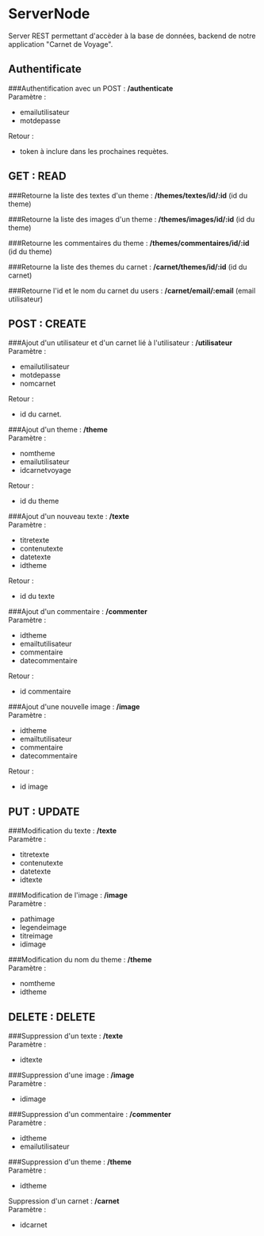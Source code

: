 # ServerNode

Server REST permettant d'accèder à la base de données, backend de notre application "Carnet de Voyage".

Authentificate
---------------

###Authentification avec un POST : **/authenticate**  
Paramètre : 
 * emailutilisateur 
 * motdepasse  

Retour :
 * token à inclure dans les prochaines requètes.

GET : READ
----------
###Retourne la liste des textes d'un theme : **/themes/textes/id/:id** (id du theme)


###Retourne la liste des images d'un theme : **/themes/images/id/:id** (id du theme)


###Retourne les commentaires du theme : **/themes/commentaires/id/:id** (id du theme)


###Retourne la liste des themes du carnet : **/carnet/themes/id/:id** (id du carnet)


###Retourne l'id et le nom du carnet du users : **/carnet/email/:email** (email utilisateur)


POST : CREATE
-------------
###Ajout d'un utilisateur et d'un carnet lié à l'utilisateur : **/utilisateur**  
Paramètre :
* emailutilisateur 
* motdepasse
* nomcarnet

Retour :
* id du carnet.


###Ajout d'un theme : **/theme**  
Paramètre : 
* nomtheme
* emailutilisateur
* idcarnetvoyage  

Retour :
* id du theme


###Ajout d'un nouveau texte : **/texte**  
Paramètre :
* titretexte
* contenutexte
* datetexte
* idtheme  

Retour :
* id du texte


###Ajout d'un commentaire : **/commenter**  
Paramètre :
* idtheme
* emailtutilisateur
* commentaire
* datecommentaire  

Retour :
* id commentaire
    

###Ajout d'une nouvelle image : **/image**  
Paramètre :
* idtheme
* emailtutilisateur
* commentaire
* datecommentaire  

Retour :
* id image
    
    
PUT : UPDATE
------------
###Modification du texte : **/texte**  
Paramètre :
* titretexte
* contenutexte
* datetexte
* idtexte
    

###Modification de l'image : **/image**  
Paramètre :
* pathimage
* legendeimage
* titreimage
* idimage
    

###Modification du nom du theme : **/theme**  
Paramètre :
* nomtheme
* idtheme

DELETE : DELETE
---------------
###Suppression d'un texte : **/texte**  
Paramètre :
* idtexte


###Suppression d'une image : **/image**  
Paramètre :
* idimage


###Suppression d'un commentaire : **/commenter**  
Paramètre :
* idtheme
* emailutilisateur
    

###Suppression d'un theme : **/theme**  
Paramètre :
* idtheme


Suppression d'un carnet : **/carnet**  
Paramètre :
* idcarnet
